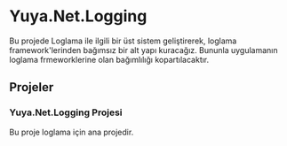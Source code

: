 # Yuya.Net.Logging

Bu projede Loglama ile ilgili bir üst sistem geliştirerek, loglama framework'lerinden bağımsız bir alt yapı kuracağız. Bununla uygulamanın loglama frmeworklerine olan bağımlılığı kopartılacaktır.

## Projeler

### Yuya.Net.Logging Projesi

Bu proje loglama için ana projedir.